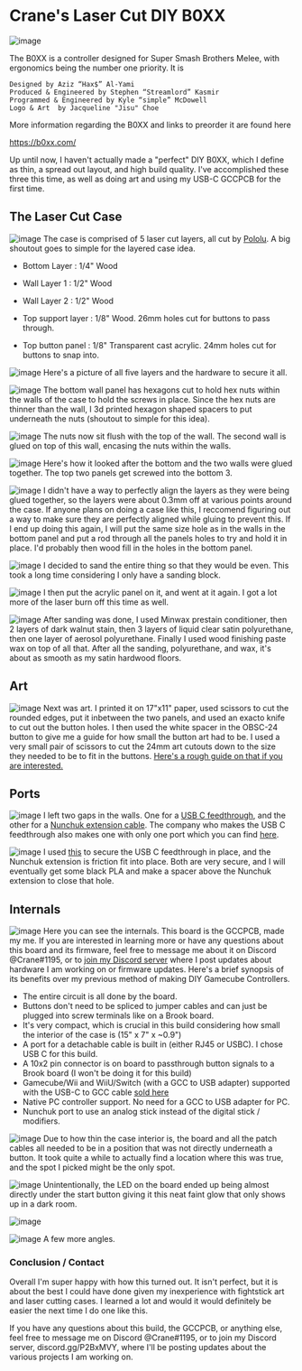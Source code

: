 # Crane's Laser Cut DIY B0XX

![image](https://i.imgur.com/3eXRQtJ.jpg)

The B0XX is a controller designed for Super Smash Brothers Melee, with ergonomics being the number one priority. It is

    Designed by Aziz “Hax$” Al-Yami
    Produced & Engineered by Stephen “Streamlord” Kasmir
    Programmed & Engineered by Kyle “simple” McDowell
    Logo & Art  by Jacqueline "Jisu" Choe

More information regarding the B0XX and links to preorder it are found here

https://b0xx.com/

Up until now, I haven't actually made a "perfect" DIY B0XX, which I define as thin, a spread out layout, and high build quality. I've accomplished these three this time, as well as doing art and using my USB-C GCCPCB for the first time.

## The Laser Cut Case
![image](https://i.imgur.com/MUbdEpq.jpg)
The case is comprised of 5 laser cut layers, all cut by [Pololu](https://www.pololu.com/product/749). A big shoutout goes to simple for the layered case idea.

- Bottom Layer      : 1/4" Wood

- Wall Layer 1      : 1/2" Wood

- Wall Layer 2      : 1/2" Wood

- Top support layer : 1/8" Wood. 26mm holes cut for buttons to pass through.

- Top button panel  : 1/8" Transparent cast acrylic. 24mm holes cut for buttons to snap into.

![image](https://i.imgur.com/KVPtz1G.jpg)
Here's a picture of all five layers and the hardware to secure it all.

![image](https://i.imgur.com/sHFcH9h.jpg)
The bottom wall panel has hexagons cut to hold hex nuts within the walls of the case to hold the screws in place. Since the hex nuts are thinner than the wall, I 3d printed hexagon shaped spacers to put underneath the nuts (shoutout to simple for this idea).

![image](https://i.imgur.com/Y9r0cWf.jpg)
The nuts now sit flush with the top of the wall. The second wall is glued on top of this wall, encasing the nuts within the walls.

![image](https://i.imgur.com/riOVcad.jpg)
Here's how it looked after the bottom and the two walls were glued together. The top two panels get screwed into the bottom 3.

![image](https://i.imgur.com/seCmGHT.jpg)
I didn't have a way to perfectly align the layers as they were being glued together, so the layers were about 0.3mm off at various points around the case. If anyone plans on doing a case like this, I reccomend figuring out a way to make sure they are perfectly aligned while gluing to prevent this. If I end up doing this again, I will put the same size hole as in the walls in the bottom panel and put a rod through all the panels holes to try and hold it in place. I'd probably then wood fill in the holes in the bottom panel.

![image](https://i.imgur.com/8W1GNR2.jpg)
I decided to sand the entire thing so that they would be even. This took a long time considering I only have a sanding block.

![image](https://i.imgur.com/iDjXLk8.jpg)
I then put the acrylic panel on it, and went at it again. I got a lot more of the laser burn off this time as well.

![image](https://i.imgur.com/idLWYNo.jpg)
After sanding was done, I used Minwax prestain conditioner, then 2 layers of dark walnut stain, then 3 layers of liquid clear satin polyurethane, then one layer of aerosol polyurethane. Finally I used wood finishing paste wax on top of all that. After all the sanding, polyurethane, and wax, it's about as smooth as my satin hardwood floors.

## Art
![image](https://i.imgur.com/MxC2GOw.jpg)
Next was art. I printed it on 17"x11" paper, used scissors to cut the rounded edges, put it inbetween the two panels, and used an exacto knife to cut out the button holes. I then used the white spacer in the OBSC-24 button to give me a guide for how small the button art had to be. I used a very small pair of scissors to cut the 24mm art cutouts down to the size they needed to be to fit in the buttons. [Here's a rough guide on that if you are interested.](https://support.focusattack.com/hc/en-us/articles/115002742306-Adding-art-to-buttons-101)

## Ports
![image](https://i.imgur.com/dgtR2th.jpg)
I left two gaps in the walls. One for a [USB C feedthrough](https://www.amazon.com/gp/product/B07DFCH4V3/ref=ppx_yo_dt_b_asin_title_o08_s00?ie=UTF8&psc=1), and the other for a [Nunchuk extension cable](https://www.amazon.com/gp/product/B01MYVK56T/ref=ppx_yo_dt_b_asin_title_o07_s00?ie=UTF8&psc=1). The company who makes the USB C feedthrough also makes one with only one port which you can find [here](https://www.amazon.com/USB-Adaptor-Type-Receptacle-FT/dp/B07695JD1Q/ref=sr_1_64?qid=1564507879&s=gateway&sr=8-64&srs=8040557011).

![image](https://i.imgur.com/Ers2BYs.jpg)
I used [this](https://www.amazon.com/Loctite-Fun-Tak-Mounting-2-Ounce-1087306/dp/B001F57ZPW) to secure the USB C feedthrough in place, and the Nunchuk extension is friction fit into place. Both are very secure, and I will eventually get some black PLA and make a spacer above the Nunchuk extension to close that hole.

## Internals
![image](https://i.imgur.com/5R3F9Hd.jpg)
Here you can see the internals. This board is the GCCPCB, made my me. If you are interested in learning more or have any questions about this board and its firmware, feel free to message me about it on Discord @Crane#1195, or to [join my Discord server](https://discord.gg/P2BxMVY) where I post updates about hardware I am working on or firmware updates.
Here's a brief synopsis of its benefits over my previous method of making DIY Gamecube Controllers.
* The entire circuit is all done by the board.
* Buttons don't need to be spliced to jumper cables and can just be plugged into screw terminals like on a Brook board.
* It's very compact, which is crucial in this build considering how small the interior of the case is (15" x 7" x ~0.9")
* A port for a detachable cable is built in (either RJ45 or USBC). I chose USB C for this build.
* A 10x2 pin connector is on board to passthrough button signals to a Brook board (I won't be doing it for this build)
* Gamecube/Wii and WiiU/Switch (with a GCC to USB adapter) supported with the USB-C to GCC cable [sold here](https://b0xx.com/products/usbc)
* Native PC controller support. No need for a GCC to USB adapter for PC.
* Nunchuk port to use an analog stick instead of the digital stick / modifiers.

![image](https://i.imgur.com/3LmkPNO.jpg)
Due to how thin the case interior is, the board and all the patch cables all needed to be in a position that was not directly underneath a button. It took quite a while to actually find a location where this was true, and the spot I picked might be the only spot.

![image](https://i.imgur.com/dGIz1oK.jpg)
Unintentionally, the LED on the board ended up being almost directly under the start button giving it this neat faint glow that only shows up in a dark room.

![image](https://i.imgur.com/DDajy5T.jpg)

![image](https://i.imgur.com/kn0kdpJ.jpg)
A few more angles.

### Conclusion / Contact
Overall I'm super happy with how this turned out. It isn't perfect, but it is about the best I could have done given my inexperience with fightstick art and laser cutting cases. I learned a lot and would it would definitely be easier the next time I do one like this.

If you have any questions about this build, the GCCPCB, or anything else, feel free to message me on Discord @Crane#1195, or to join my Discord server, discord.gg/P2BxMVY, where I'll be posting updates about the various projects I am working on.
